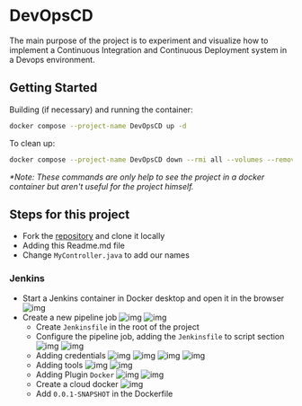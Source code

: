 # DevOpsCD

The main purpose of the project is to experiment and visualize how to implement a Continuous Integration and Continuous Deployment system in a Devops environment.

## Getting Started

Building (if necessary) and running the container:
```bash
docker compose --project-name DevOpsCD up -d
```
To clean up:
```bash
docker compose --project-name DevOpsCD down --rmi all --volumes --remove-orphans
```

*\*Note: These commands are only help to see the project in a docker container but aren't useful for the project himself.*

## Steps for this project
- Fork the [repository](https://github.com/mohametdia/ST2DCE-PRJ.git) and clone it locally
- Adding this Readme.md file
- Change `MyController.java` to add our names

### Jenkins
- Start a Jenkins container in Docker desktop and open it in the browser
  ![img](screenshots/Jenkins_container.png)
- Create a new pipeline job
  ![img](screenshots/Jenkins_new_item.png)
  ![img](screenshots/Jenkins_new_item_pipeline.png)
  - Create `Jenkinsfile` in the root of the project
  - Configure the pipeline job, adding the `Jenkinsfile` to script section
    ![img](screenshots/Jenkins_pipeline_config.png)
    ![img](screenshots/Jenkins_pipeline_config_script.png)
  - Adding credentials
    ![img](screenshots/Jenkins_admin.png)
    ![img](screenshots/Jenkins_credentials.png)
    ![img](screenshots/Jenkins_credentials_add.png)
    ![img](screenshots/Jenkins_credentials_add_docker.png)
  - Adding tools
    ![img](screenshots/Jenkins_tools.png)
    ![img](screenshots/Jenkins_tools_maven.png)
  - Adding Plugin `Docker`
    ![img](screenshots/Jenkins_plugin.png)
    ![img](screenshots/Jenkins_plugin_docker.png)
  - Create a cloud docker
    ![img](screenshots/Jenkins_cloud.png)
  - Add `0.0.1-SNAPSHOT` in the Dockerfile
